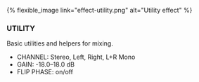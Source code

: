 ---
---
{% flexible_image link="effect-utility.png" alt="Utility effect" %}

### UTILITY
Basic utilities and helpers for mixing.

* CHANNEL: Stereo, Left, Right, L+R Mono
* GAIN: -18.0–18.0 dB
* FLIP PHASE: on/off
